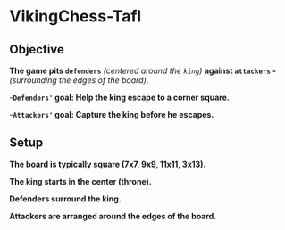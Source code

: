 # VikingChess-Tafl


## Objective 
**The game pits `defenders`** _(centered around the `king`)_ **against `attackers` -**_(surrounding the edges of the board)_.

-**`Defenders'` goal: Help the king escape to a corner square.**

-**`Attackers'` goal: Capture the king before he escapes.**

## Setup

**The board is typically square (7x7, 9x9, 11x11, 3x13).**

**The king starts in the center (throne).**

**Defenders surround the king.**

**Attackers are arranged around the edges of the board.**

